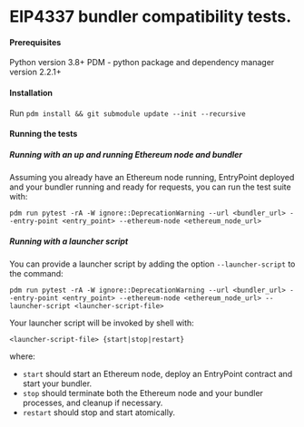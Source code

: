 # EIP4337 bundler compatibility tests.

#### Prerequisites 

Python version 3.8+
PDM - python package and dependency manager version 2.2.1+

#### Installation
Run `pdm install && git submodule update --init --recursive`

#### Running the tests

##### Running with an up and running Ethereum node and bundler
Assuming you already have an Ethereum node running, EntryPoint deployed and your bundler running and ready for requests, you can run the test suite with:
```shell script
pdm run pytest -rA -W ignore::DeprecationWarning --url <bundler_url> --entry-point <entry_point> --ethereum-node <ethereum_node_url>
```

##### Running with a launcher script
You can provide a launcher script by adding the option `--launcher-script` to the command:
```shell script
pdm run pytest -rA -W ignore::DeprecationWarning --url <bundler_url> --entry-point <entry_point> --ethereum-node <ethereum_node_url> --launcher-script <launcher-script-file>
```

Your launcher script will be invoked by shell with:
```shell script
<launcher-script-file> {start|stop|restart}
```  
where:
- `start` should start an Ethereum node, deploy an EntryPoint contract and start your bundler.
- `stop` should terminate both the Ethereum node and your bundler processes, and cleanup if necessary.
- `restart` should stop and start atomically.  
